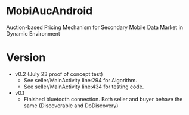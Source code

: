 # MobiAucAndroid
Auction-based Pricing Mechanism for Secondary Mobile Data Market in Dynamic Environment

Version
===
* v0.2 (July 23 proof of concept test)
  * See seller/MainActivity line:294 for Algorithm.
  * See seller/MainActivity line:434 for testing code.
* v0.1
  * Finished bluetooth connection. Both seller and buyer behave the same (Discoverable and DoDiscovery)
